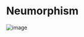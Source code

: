 # Neumorphism
![image](https://user-images.githubusercontent.com/46299529/127573501-7c25da9a-6ebb-460d-b932-dae9a7b026bf.png)
